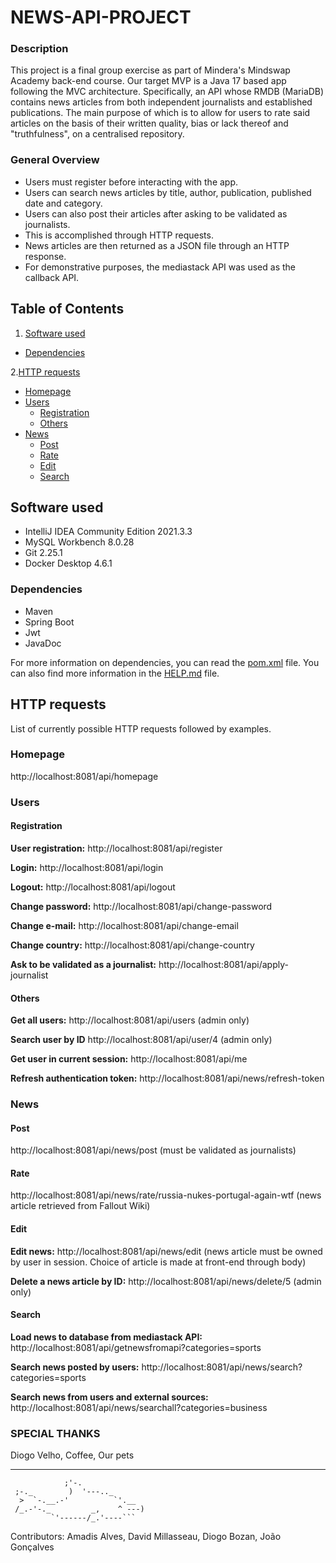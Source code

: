 # NEWS-API-PROJECT


### Description
This project is a final group exercise as part of Mindera's Mindswap Academy back-end course.
Our target MVP is a Java 17 based app following the MVC architecture.
Specifically, an API whose RMDB (MariaDB) contains news articles from both independent journalists and established
publications.
The main purpose of which is to allow for users to rate said articles
on the basis of their written quality, bias or lack thereof and "truthfulness", on a centralised repository.



### General Overview
* Users must register before interacting with the app.
* Users can search news articles by title, author, publication, published date and category.
* Users can also post their articles after asking to be validated as journalists.
* This is accomplished through HTTP requests.
* News articles are then returned as a JSON file through an HTTP response.
* For demonstrative purposes, the mediastack API was used as the callback API.


## Table of Contents
1. [Software used](#software-used)
 * [Dependencies](#dependencies)

2.[HTTP requests](#http-requests)

* [Homepage](#homepage)
* [Users](#users)
    * [Registration](#registration)
    * [Others](#others)
* [News](#news)
    * [Post](#post)
    * [Rate](#rate)
    * [Edit](#edit)
    * [Search](#search)


## Software used
* IntelliJ IDEA Community Edition 2021.3.3
* MySQL Workbench 8.0.28
* Git 2.25.1
* Docker Desktop 4.6.1


### Dependencies
* Maven
* Spring Boot
* Jwt
* JavaDoc

For more information on dependencies, you can read the [pom.xml](https://github.com/mardipraxes/api-project-spring/blob/main/pom.xml) file.
You can also find more information in the [HELP.md](https://github.com/mardipraxes/api-project-spring/blob/main/HELP.md) file.
## HTTP requests
List of currently possible HTTP requests followed by examples.


### Homepage
http://localhost:8081/api/homepage

### Users
#### Registration

**User registration:** http://localhost:8081/api/register

**Login:** http://localhost:8081/api/login

**Logout:** http://localhost:8081/api/logout

**Change password:** http://localhost:8081/api/change-password

**Change e-mail:** http://localhost:8081/api/change-email

**Change country:** http://localhost:8081/api/change-country

**Ask to be validated as a journalist:** http://localhost:8081/api/apply-journalist


#### Others

**Get all users:** http://localhost:8081/api/users
(admin only)

**Search user by ID** http://localhost:8081/api/user/4
(admin only)

**Get user in current session:** http://localhost:8081/api/me

**Refresh authentication token:** http://localhost:8081/api/news/refresh-token


### News

#### Post
http://localhost:8081/api/news/post
(must be validated as journalists)

#### Rate
http://localhost:8081/api/news/rate/russia-nukes-portugal-again-wtf
(news article retrieved from Fallout Wiki)

#### Edit
**Edit news:** http://localhost:8081/api/news/edit
(news article must be owned by user in session. Choice of article is made at front-end through body)

**Delete a news article by ID:** http://localhost:8081/api/news/delete/5
(admin only)

#### Search
**Load news to database from mediastack API:** http://localhost:8081/api/getnewsfromapi?categories=sports

**Search news posted by users:** http://localhost:8081/api/news/search?categories=sports

**Search news from users and external sources:** http://localhost:8081/api/news/searchall?categories=business




### SPECIAL THANKS
Diogo Velho, Coffee, Our pets


__________________________________________________________________________________________



                ;'-. 
     ;-._        )  '---.._
      >  `-.__.-'          `'.__
     /_.-'-._         _,    ^ ---)
             `'------/_.'----```


Contributors: Amadis Alves, David Millasseau, Diogo Bozan, João Gonçalves
